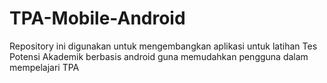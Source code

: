 TPA-Mobile-Android
==================

Repository ini digunakan untuk mengembangkan aplikasi untuk latihan Tes Potensi Akademik berbasis android guna memudahkan pengguna dalam mempelajari TPA